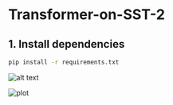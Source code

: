 # Transformer-on-SST-2

## 1. Install dependencies
```bash
pip install -r requirements.txt
```

![alt text](https://github.com/kchaitanya954/Transformer-on-SST-2/blob/images/plot.jpg?raw=true)

![plot](./Transformer-on-SST-2/images/plot.png)
